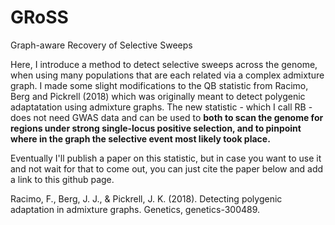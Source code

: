 # GRoSS
Graph-aware Recovery of Selective Sweeps

Here, I introduce a method to detect selective sweeps across the genome, when using many populations that are each related via a complex admixture graph. I made some slight modifications to the QB statistic from Racimo, Berg and Pickrell (2018) which was originally meant to detect polygenic adaptatation using admixture graphs. The new statistic - which I call RB - does not need GWAS data and can be used to **both to scan the genome for regions under strong single-locus positive selection, and to pinpoint where in the graph the selective event most likely took place.**

Eventually I'll publish a paper on this statistic, but in case you want to use it and not wait for that to come out, you can just cite the paper below and add a link to this github page.

Racimo, F., Berg, J. J., & Pickrell, J. K. (2018). Detecting polygenic adaptation in admixture graphs. Genetics, genetics-300489.

